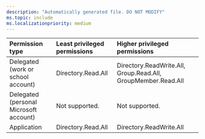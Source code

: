 ```yaml
---
description: "Automatically generated file. DO NOT MODIFY"
ms.topic: include
ms.localizationpriority: medium
---
```


|Permission type|Least privileged permissions|Higher privileged permissions|
|:---|:---|:---|
|Delegated (work or school account)|Directory.Read.All|Directory.ReadWrite.All, Group.Read.All, GroupMember.Read.All|
|Delegated (personal Microsoft account)|Not supported.|Not supported.|
|Application|Directory.Read.All|Directory.ReadWrite.All|


